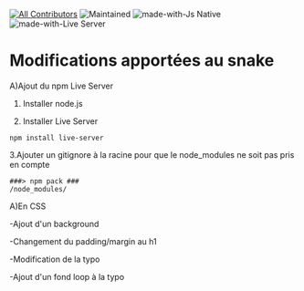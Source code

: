 [![All Contributors](https://img.shields.io/badge/all_contributors-2-blue.svg?style=flat)](#contributors)
![Maintained](https://img.shields.io/badge/Maintained-yes-green.svg)
![made-with-Js Native](https://img.shields.io/badge/Made%20with-JS-yellow.svg)
![made-with-Live Server](https://img.shields.io/badge/Made%20with-Live_Server-green.svg)

# Modifications apportées au snake

A)Ajout du npm Live Server
  
  1. Installer node.js
  
  2. Installer Live Server 
```
npm install live-server
```
  3.Ajouter un gitignore à la racine pour que le node_modules ne soit pas pris en compte 
```
###> npm pack ###
/node_modules/
```

A)En CSS

  -Ajout d'un background
  
  -Changement du padding/margin au h1
  
  -Modification de la typo 
  
  -Ajout d'un fond loop à la typo
  
  
